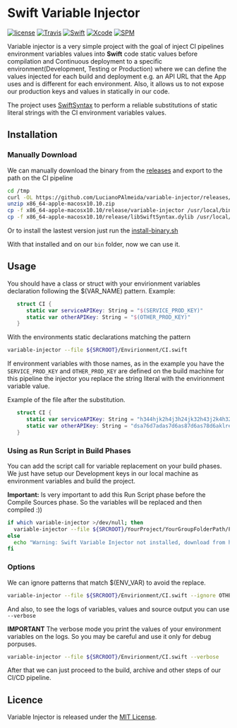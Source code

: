 # Swift Variable Injector

[![license](https://img.shields.io/github/license/mashape/apistatus.svg)](https://opensource.org/licenses/MIT)
[![Travis](https://img.shields.io/travis/LucianoPAlmeida/variable-injector.svg)](https://travis-ci.org/LucianoPAlmeida/variable-injector)
[![Swift](https://img.shields.io/badge/Swift-4.2-orange.svg)](https://swift.org)
[![Xcode](https://img.shields.io/badge/Xcode-10.0-blue.svg)](https://developer.apple.com/xcode)
[![SPM](https://img.shields.io/badge/SPM-orange.svg)](https://swift.org/package-manager/)

Variable injector is a very simple project with the goal of inject CI pipelines environment variables values into **Swift** code  static values before compilation and Continuous deployment to a specific environment(Development, Testing or Production) where we can define the values injected for each build and deployment e.g. an API URL that the App uses and is different for each environment. Also, it allows us to not expose our production keys and values in statically in our code.

The project uses [SwiftSyntax](https://github.com/apple/swift-syntax) to perform a reliable substitutions of static literal strings with the CI environment variables values. 

## Installation

### Manually Download
We can manually download the binary from the [releases](https://github.com/LucianoPAlmeida/variable-injector/releases) and export to the path on the CI pipeline

```sh
cd /tmp
curl -OL https://github.com/LucianoPAlmeida/variable-injector/releases/download/0.2.0/x86_64-apple-macosx10.10.zip
unzip x86_64-apple-macosx10.10.zip
cp -f x86_64-apple-macosx10.10/release/variable-injector /usr/local/bin/variable-injector
cp -f x86_64-apple-macosx10.10/release/libSwiftSyntax.dylib /usr/local/lib/libSwiftSyntax.dylib
```

Or to install the lastest version just run the [install-binary.sh](scripts/install-binary.sh)

With that installed and on our `bin` folder, now we can use it.


## Usage

You should have a class or struct with your envirionment variables declaration following the $(VAR_NAME) pattern.
Example:
```swift
   struct CI {
      static var serviceAPIKey: String = "$(SERVICE_PROD_KEY)"
      static var otherAPIKey: String = "$(OTHER_PROD_KEY)"
   }
```

With the environments static declarations matching the pattern

```sh
variable-injector --file ${SRCROOT}/Envirionment/CI.swift 

```
If environment variables with those names, as in the example you have the `SERVICE_PROD_KEY` and `OTHER_PROD_KEY` are defined on the build machine for this pipeline the injector you replace the string literal with the envirionment variable value.  

Example of the file after the substitution. 

```swift
   struct CI {
      static var serviceAPIKey: String = "h344hjk2h4j3h24jk32h43j2k4h32jk4hkj324h"
      static var otherAPIKey: String = "dsa76d7adas7d6as87d6as78d6aklre423s7d6as8d7s6"
   }
```

### Using as Run Script in Build Phases

You can add the script call for variable replacement on your build phases. We just have setup our Development keys in our local machine as environment variables and build the project.

**Important:** Is very important to add this Run Script phase before the Compile Sources phase. So the variables will be replaced and then compiled :))

```sh
if which variable-injector >/dev/null; then
  variable-injector --file ${SRCROOT}/YourProject/YourGroupFolderPath/File.swift --verbose # Pass your paramenters
else
  echo "Warning: Swift Variable Injector not installed, download from https://github.com/LucianoPAlmeida/variable-injector"
fi
```

### Options

We can ignore patterns that match $(ENV_VAR) to avoid the replace. 

```sh
variable-injector --file ${SRCROOT}/Envirionment/CI.swift --ignore OTHER_PROD_KEY

```

And also, to see the logs of variables, values and source output you can use `--verbose` 

**IMPORTANT** 
The verbose mode you print the values of your environment variables on the logs. So you may be careful and use it only for debug porpuses.

```sh
variable-injector --file ${SRCROOT}/Envirionment/CI.swift --verbose

```

After that we can just proceed to the build, archive and other steps of our CI/CD pipeline. 

## Licence
Variable Injector is released under the [MIT License](https://opensource.org/licenses/MIT).

